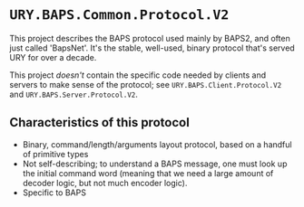 # `URY.BAPS.Common.Protocol.V2`

This project describes the BAPS protocol used mainly by BAPS2, and
often just called 'BapsNet'.  It's the stable, well-used, binary
protocol that's served URY for over a decade.

This project _doesn't_ contain the specific code needed by clients
and servers to make sense of the protocol; see
`URY.BAPS.Client.Protocol.V2` and `URY.BAPS.Server.Protocol.V2`.

## Characteristics of this protocol

- Binary, command/length/arguments layout protocol, based on a handful
  of primitive types
- Not self-describing; to understand a BAPS message, one must look up the
  initial command word (meaning that we need a large amount of decoder logic,
  but not much encoder logic).
- Specific to BAPS
